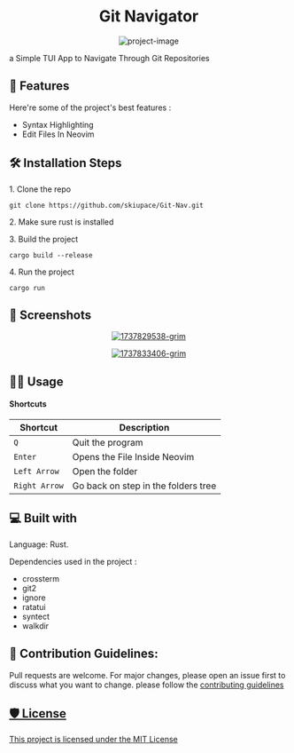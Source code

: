 <h1 align="center" id="title">Git Navigator</h1>

<p align="center"><img src="https://socialify.git.ci/skiupace/GitNav/image?description=1&amp;font=KoHo&amp;forks=1&amp;issues=1&amp;language=1&amp;name=1&amp;owner=1&amp;pattern=Charlie+Brown&amp;stargazers=1&amp;theme=Dark" alt="project-image"></p>

<p id="description">a Simple TUI App to Navigate Through Git Repositories</p>

  
<h2>🧐 Features</h2>

Here're some of the project's best features :
*   Syntax Highlighting
*   Edit Files In Neovim

<h2>🛠️ Installation Steps</h2>

<p>1. Clone the repo</p>

```
git clone https://github.com/skiupace/Git-Nav.git
```

<p>2. Make sure rust is installed</p>

<p>3. Build the project</p>

```
cargo build --release
```

<p>4. Run the project</p>

```
cargo run
```


<h2>📸 Screenshots</h2>
<!-- for pypi only -->
<div style="text-align: center;">
   <p align="center"> <a href="https://ibb.co/0rqCSGV"><img src="https://i.ibb.co/Yh2cMLT/1737829538-grim.png" alt="1737829538-grim" border="0"></a> </p>
<p align="center"> <a href="https://ibb.co/s1MD3rJ"><img src="https://i.ibb.co/T0Fnh5q/1737833406-grim.png" alt="1737833406-grim" border="0"></a> </p>
</div>

## 👨‍💻 Usage

#### Shortcuts

| Shortcut | Description                                                                                                          |
| --------- | -------------------------------------------------------------------------------------------------------------------- |
| `Q`     | Quit the program                          |
| `Enter`     | Opens the File Inside Neovim                          |
| `Left Arrow`    | Open the folder |
| `Right Arrow`    | Go back on step in the folders tree |

  
<h2>💻 Built with</h2>
<p>Language: Rust.</p>

Dependencies used in the project :
*   crossterm
*   git2
*   ignore
*   ratatui
*   syntect
*   walkdir


<h2>🍰 Contribution Guidelines:</h2>
Pull requests are welcome. For major changes, please open an issue first to discuss what you want to change.
please follow the <a href="https://github.com/skiupace/GitNav/blob/main/CONTRIBUTING.md">contributing guidelines


<h2>🛡️ License</h2>

This project is licensed under the <a href="https://github.com/skiupace/GitNav/blob/main/LICENSE.md">MIT License
